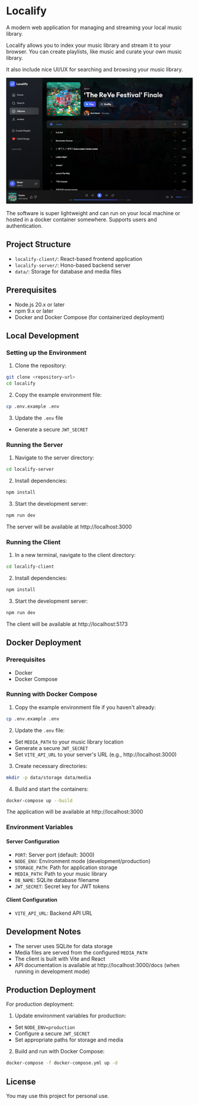# Localify

A modern web application for managing and streaming your local music library.

Localify allows you to index your music library and stream it to your browser. You can create playlists, like music and curate your own music library.

It also include nice UI/UX for searching and browsing your music library.

![Localify](./assets/localify.png)

The software is super lightweight and can run on your local machine or hosted in a docker container somewhere. Supports users and authentication.

## Project Structure

- `localify-client/`: React-based frontend application
- `localify-server/`: Hono-based backend server
- `data/`: Storage for database and media files

## Prerequisites

- Node.js 20.x or later
- npm 9.x or later
- Docker and Docker Compose (for containerized deployment)

## Local Development

### Setting up the Environment

1. Clone the repository:
```bash
git clone <repository-url>
cd localify
```

2. Copy the example environment file:
```bash
cp .env.example .env
```

3. Update the `.env` file
- Generate a secure `JWT_SECRET`

### Running the Server

1. Navigate to the server directory:
```bash
cd localify-server
```

2. Install dependencies:
```bash
npm install
```

3. Start the development server:
```bash
npm run dev
```

The server will be available at http://localhost:3000

### Running the Client

1. In a new terminal, navigate to the client directory:
```bash
cd localify-client
```

2. Install dependencies:
```bash
npm install
```

3. Start the development server:
```bash
npm run dev
```

The client will be available at http://localhost:5173

## Docker Deployment

### Prerequisites
- Docker
- Docker Compose

### Running with Docker Compose

1. Copy the example environment file if you haven't already:
```bash
cp .env.example .env
```

2. Update the `.env` file:
- Set `MEDIA_PATH` to your music library location
- Generate a secure `JWT_SECRET`
- Set `VITE_API_URL` to your server's URL (e.g., http://localhost:3000)

3. Create necessary directories:
```bash
mkdir -p data/storage data/media
```

4. Build and start the containers:
```bash
docker-compose up --build
```

The application will be available at http://localhost:3000

### Environment Variables

#### Server Configuration
- `PORT`: Server port (default: 3000)
- `NODE_ENV`: Environment mode (development/production)
- `STORAGE_PATH`: Path for application storage
- `MEDIA_PATH`: Path to your music library
- `DB_NAME`: SQLite database filename
- `JWT_SECRET`: Secret key for JWT tokens

#### Client Configuration
- `VITE_API_URL`: Backend API URL

## Development Notes

- The server uses SQLite for data storage
- Media files are served from the configured `MEDIA_PATH`
- The client is built with Vite and React
- API documentation is available at http://localhost:3000/docs (when running in development mode)

## Production Deployment

For production deployment:

1. Update environment variables for production:
- Set `NODE_ENV=production`
- Configure a secure `JWT_SECRET`
- Set appropriate paths for storage and media

2. Build and run with Docker Compose:
```bash
docker-compose -f docker-compose.yml up -d
```

## License

You may use this project for personal use.
